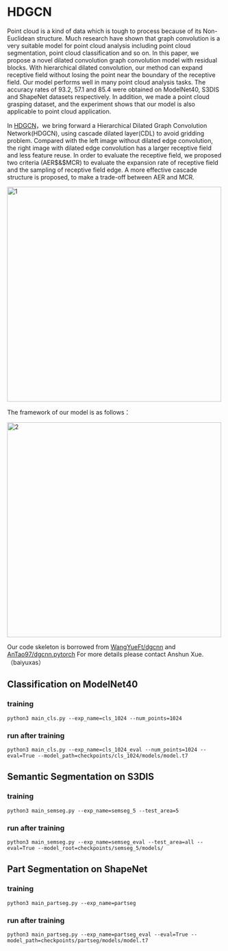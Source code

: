 # HDGCN
Point cloud is a kind of data which is tough to process because of its Non-Euclidean structure. Much research have shown that graph convolution is a very suitable model for point cloud analysis including point cloud segmentation, point cloud classification and so on. In this paper, we propose a novel dilated convolution graph convolution model with residual blocks. With hierarchical dilated convolution, our method can expand receptive field without losing the point near the boundary of the receptive field. Our model performs well in many point cloud analysis tasks. The accuracy rates of 93.2$%$, 57.1$%$ and 85.4$%$ were obtained on ModelNet40, S3DIS and ShapeNet datasets respectively. In addition, we made a point cloud grasping dataset, and the experiment shows that our model is also applicable to point cloud application.

In [HDGCN](https://github.com/baiyuxas/HDGCN)，we bring forward a Hierarchical Dilated Graph Convolution Network(HDGCN), using cascade dilated layer(CDL) to avoid gridding problem. Compared with the left image without dilated edge convolution, the right image with dilated edge convolution has a larger receptive field and less feature reuse. In order to evaluate the receptive field, we proposed two criteria (AER$&$MCR) to evaluate the expansion rate of receptive field and the sampling of receptive field edge. A more effective cascade structure is proposed, to make a trade-off between AER and MCR.

<img src="./1st.png" width = "500"  alt="1" align=center />

The framework of our model is as follows： 


<img src="./fig1.png" width = "500"  alt="2" align=center />

Our code skeleton is borrowed from [WangYueFt/dgcnn](https://github.com/WangYueFt/dgcnn) and [AnTao97/dgcnn.pytorch](https://github.com/AnTao97/dgcnn.pytorch) For more details please contact Anshun Xue.（baiyuxas）

## Classification on ModelNet40
### training 
    python3 main_cls.py --exp_name=cls_1024 --num_points=1024 
### run after training
    python3 main_cls.py --exp_name=cls_1024_eval --num_points=1024 --eval=True --model_path=checkpoints/cls_1024/models/model.t7
## Semantic Segmentation on S3DIS
### training 
    python3 main_semseg.py --exp_name=semseg_5 --test_area=5
### run after training
    python3 main_semseg.py --exp_name=semseg_eval --test_area=all --eval=True --model_root=checkpoints/semseg_5/models/
## Part Segmentation on ShapeNet
### training 
    python3 main_partseg.py --exp_name=partseg 
### run after training
    python3 main_partseg.py --exp_name=partseg_eval --eval=True --model_path=checkpoints/partseg/models/model.t7
